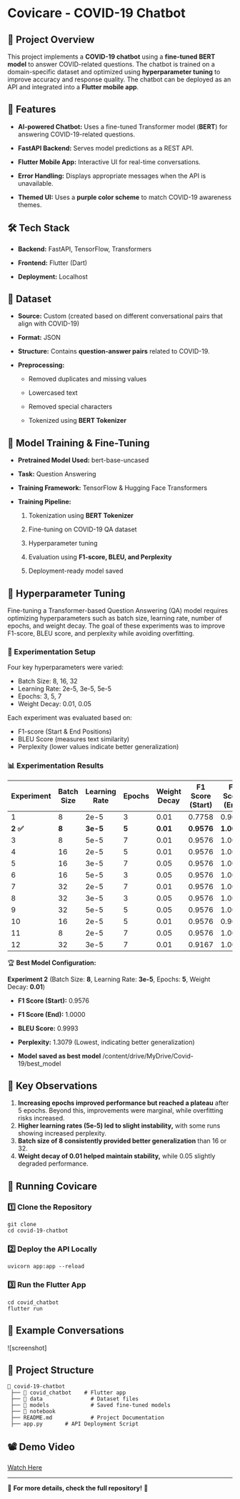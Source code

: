Covicare - COVID-19 Chatbot
===========================

📌 Project Overview
-------------------

This project implements a **COVID-19 chatbot** using a **fine-tuned BERT model** to answer COVID-related questions. The chatbot is trained on a domain-specific dataset and optimized using **hyperparameter tuning** to improve accuracy and response quality. The chatbot can be deployed as an API and integrated into a **Flutter mobile app**.

🌟 Features
-----------

*   **AI-powered Chatbot:** Uses a fine-tuned Transformer model (**BERT**) for answering COVID-19-related questions.
    
*   **FastAPI Backend:** Serves model predictions as a REST API.
    
*   **Flutter Mobile App:** Interactive UI for real-time conversations.
    
*   **Error Handling:** Displays appropriate messages when the API is unavailable.
    
*   **Themed UI:** Uses a **purple color scheme** to match COVID-19 awareness themes.
    

🛠️ Tech Stack
--------------

*   **Backend:** FastAPI, TensorFlow, Transformers
    
*   **Frontend:** Flutter (Dart)
    
*   **Deployment:** Localhost
    

📂 Dataset
----------

*   **Source:** Custom (created based on different conversational pairs that align with COVID-19)
    
*   **Format:** JSON
    
*   **Structure:** Contains **question-answer pairs** related to COVID-19.
    
*   **Preprocessing:**
    
    *   Removed duplicates and missing values
        
    *   Lowercased text
        
    *   Removed special characters
        
    *   Tokenized using **BERT Tokenizer**
        

🤖 Model Training & Fine-Tuning
-------------------------------

*   **Pretrained Model Used:** bert-base-uncased
    
*   **Task:** Question Answering
    
*   **Training Framework:** TensorFlow & Hugging Face Transformers
    
*   **Training Pipeline:**
    
    1.  Tokenization using **BERT Tokenizer**
        
    2.  Fine-tuning on COVID-19 QA dataset
        
    3.  Hyperparameter tuning
        
    4.  Evaluation using **F1-score, BLEU, and Perplexity**
        
    5.  Deployment-ready model saved
 
🔬 Hyperparameter Tuning
------------------------

Fine-tuning a Transformer-based Question Answering (QA) model requires optimizing hyperparameters such as batch size, learning rate, number of epochs, and weight decay. The goal of these experiments was to improve F1-score, BLEU score, and perplexity while avoiding overfitting.

### 🚀 Experimentation Setup

Four key hyperparameters were varied:

* Batch Size: 8, 16, 32
* Learning Rate: 2e-5, 3e-5, 5e-5
* Epochs: 3, 5, 7
* Weight Decay: 0.01, 0.05
  
Each experiment was evaluated based on:

* F1-score (Start & End Positions)
* BLEU Score (measures text similarity)
* Perplexity (lower values indicate better generalization)

### 📊 Experimentation Results

| Experiment | Batch Size | Learning Rate | Epochs | Weight Decay | F1 Score (Start) | F1 Score (End) | BLEU Score | Perplexity |
|------------|------------|---------------|--------|--------------|------------------|----------------|------------|------------|
| 1          | 8          | 2e-5          | 3      | 0.01         | 0.7758           | 0.9697         | 0.9541     | 2.1662     |
| **2 ✅**   | **8**      | **3e-5**      | **5**  | **0.01**     | **0.9576**       | **1.0000**     | **0.9993** | **1.3079** |
| 3          | 8          | 5e-5          | 7      | 0.01         | 0.9576           | 1.0000         | 0.9993     | 1.3635     |
| 4          | 16         | 2e-5          | 5      | 0.01         | 0.9576           | 1.0000         | 0.9993     | 1.4738     |
| 5          | 16         | 3e-5          | 7      | 0.05         | 0.9576           | 1.0000         | 0.9993     | 1.6090     |
| 6          | 16          | 5e-5          | 3      | 0.05         | 0.9576           | 1.0000         | 0.9993     | 1.5480     |
| 7          | 32         | 2e-5          | 7      | 0.01         | 0.9576           | 1.0000         | 0.9993     | 1.5431     |
| 8          | 32         | 3e-5          | 3      | 0.05         | 0.9576           | 1.0000         | 0.9993     | 1.6574     |
| 9          | 32          | 5e-5          | 5      | 0.05         | 0.9576           | 1.0000         | 0.9993     | 1.4929     |
| 10         | 16         | 2e-5          | 5      | 0.01         | 0.9576           | 0.9697         | 0.9639     | 1.8702     |
| 11         | 8         | 2e-5          | 7      | 0.05         | 0.9576           | 1.0000         | 0.9993     | 1.6848     |
| 12         | 32         | 3e-5          | 7      | 0.01         | 0.9167           | 1.0000         | 0.9993     | 1.8917     |

🏆 **Best Model Configuration:**

**Experiment 2** (Batch Size: **8**, Learning Rate: **3e-5**, Epochs: **5**, Weight Decay: **0.01**)
    
*   **F1 Score (Start):** 0.9576
    
*   **F1 Score (End):** 1.0000
    
*   **BLEU Score:** 0.9993

*   **Perplexity:** 1.3079 (Lowest, indicating better generalization)
    
*   **Model saved as best model** /content/drive/MyDrive/Covid-19/best\_model


📌 Key Observations
----------------------

1. **Increasing epochs improved performance but reached a plateau** after 5 epochs. Beyond this, improvements were marginal, while overfitting risks increased.
2. **Higher learning rates (5e-5) led to slight instability,** with some runs showing increased perplexity.
3. **Batch size of 8 consistently provided better generalization** than 16 or 32.
4. **Weight decay of 0.01 helped maintain stability,** while 0.05 slightly degraded performance.


🚀 Running Covicare
-------------------

### **1️⃣ Clone the Repository**

```
git clone 
cd covid-19-chatbot

```

### **2️⃣ Deploy the API Locally**

```
uvicorn app:app --reload

```

### **3️⃣ Run the Flutter App**

```
cd covid_chatbot
flutter run

```


💬 Example Conversations
------------------------

![screenshot]

📌 Project Structure
--------------------

```
📂 covid-19-chatbot
 ├── 📂 covid_chatbot    # Flutter app
 ├── 📂 data               # Dataset files
 ├── 📂 models             # Saved fine-tuned models
 ├── 📂 notebook
 ├── README.md            # Project Documentation
 ├── app.py       # API Deployment Script

```

📽️ Demo Video
--------------

[Watch Here](https://drive.google.com/drive/folders/1Q3mIk5a8cK-EH2TpP6wdNlA65cygx2PS?usp=sharing)

* * * * *

📌 **For more details, check the full repository!** 🚀
